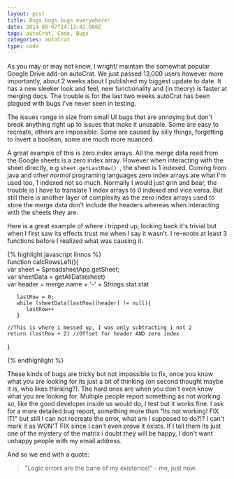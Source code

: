 ```yaml
---
layout: post
title: Bugs bugs bugs everywhere!
date: 2014-08-07T14:13:42.000Z
tags: autoCrat, Code, Bugs
categories: autoCrat
type: code
---
```


As you may or may not know, I wright/ maintain the somewhat popular Google Drive add-on autoCrat. We just passed 13,000 users however more importantly, about 2 weeks about I published my biggest update to date. It has a new sleeker look and feel, new functionality and (in theory) is faster at merging docs. The trouble is for the last two weeks autoCrat has been plagued with bugs I've never seen in testing.   
   
 The issues range in size from small UI bugs that are annoying but don't break anything right up to issues that make it unusable. Some are easy to recreate, others are impossible. Some are caused by silly things, forgetting to invert a boolean, some are much more nuanced.   
   
 A great example of this is zero index arrays. All the merge data read from the Google sheets is a zero index array. However when interacting with the sheet directly, e.g `sheet.getLastRow() `, the sheet is 1 indexed. Coming from java and other *normal* programing languages zero index arrays are what I'm used too, 1 indexed not so much. Normally I would just grin and bear, the trouble is I have to translate 1 index arrays to 0 indexed and vice versa. But still there is another layer of complexity as the zero index arrays used to store the merge data don't include the headers whereas when interacting with the sheets they are.   
   
 Here is a great example of where i tripped up, looking back it's trivial but when I first saw its effects trust me when I say it wasn't. I re-wrote at least 3 functions before I realized what was causing it.

{% highlight javascript linnos %}   
 function calcRowsLeft(){   
    var sheet = SpreadsheetApp.getSheet;   
    var sheetData = getAllData(sheet)   
    var header = merge.name + '-' + Strings.stat.stat   
   
       lastRow = 0;   
       while (sheetData[lastRow][header] != null){   
          lastRow++   
       }   
   
    //This is where i messed up, I was only subtracting 1 not 2   
    return (lastRow + 2) //Offset for header AND zero index   
 }   
   
 {% endhighlight %}

These kinds of bugs are tricky but not impossible to fix, once you know what you are looking for its just a bit of thinking (on second thought maybe it is, who likes thinking?). The hard ones are when you don't even know what you are looking for. Multiple people report something as not working so, like the good developer inside us would do, I test but it works fine. I ask for a more detailed bug report, something more than "Its not working! FIX IT!" but still I can not recreate the error, what am I supposed to do?!? I can't mark it as WON'T FIX since I can't even prove it exists. If I tell them its just one of the mystery of the matrix i doubt they will be happy, I don't want unhappy people with my email address.   
   
 And so we end with a quote:   
   
 >"Logic errors are the bane of my existence!" - me, just now.
  
